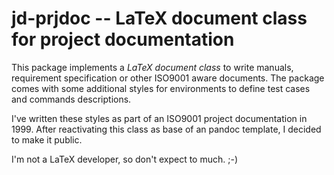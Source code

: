 # jd-prjdoc -- LaTeX document class for project documentation

This package implements a *LaTeX document class* to write manuals, requirement
specification or other ISO9001 aware documents. The package comes with some
additional styles for environments to define test cases and commands
descriptions.

I've written these styles as part of an ISO9001 project documentation in 1999.
After reactivating this class as base of an pandoc template, I decided to make
it public.

I'm not a LaTeX developer, so don't expect to much. ;-)
